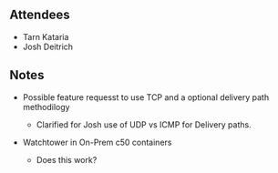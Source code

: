 ## Attendees
- Tarn Kataria
- Josh Deitrich

## Notes
- Possible feature requesst to use TCP and a optional delivery path methodilogy
    - Clarified for Josh use of UDP vs ICMP for Delivery paths.

- Watchtower in On-Prem c50 containers
    - Does this work?
